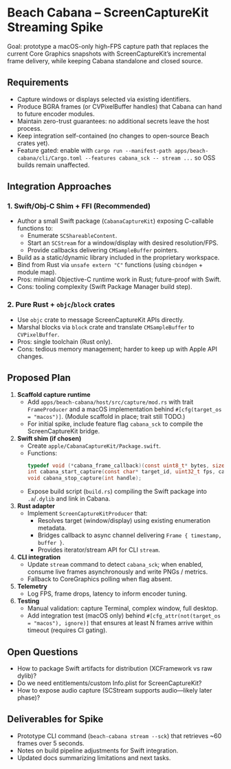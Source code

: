 # Beach Cabana – ScreenCaptureKit Streaming Spike

Goal: prototype a macOS-only high-FPS capture path that replaces the current Core Graphics snapshots with ScreenCaptureKit’s incremental frame delivery, while keeping Cabana standalone and closed source.

## Requirements
- Capture windows or displays selected via existing identifiers.
- Produce BGRA frames (or CVPixelBuffer handles) that Cabana can hand to future encoder modules.
- Maintain zero-trust guarantees: no additional secrets leave the host process.
- Keep integration self-contained (no changes to open-source Beach crates yet).
- Feature gated: enable with `cargo run --manifest-path apps/beach-cabana/cli/Cargo.toml --features cabana_sck -- stream ...` so OSS builds remain unaffected.

## Integration Approaches

### 1. Swift/Obj‑C Shim + FFI (Recommended)
- Author a small Swift package (`CabanaCaptureKit`) exposing C-callable functions to:
  - Enumerate `SCShareableContent`.
  - Start an `SCStream` for a window/display with desired resolution/FPS.
  - Provide callbacks delivering `CMSampleBuffer` pointers.
- Build as a static/dynamic library included in the proprietary workspace.
- Bind from Rust via `unsafe extern "C"` functions (using `cbindgen` + module map).
- Pros: minimal Objective-C runtime work in Rust; future-proof with Swift.
- Cons: tooling complexity (Swift Package Manager build step).

### 2. Pure Rust + `objc`/`block` crates
- Use `objc` crate to message ScreenCaptureKit APIs directly.
- Marshal blocks via `block` crate and translate `CMSampleBuffer` to `CVPixelBuffer`.
- Pros: single toolchain (Rust only).
- Cons: tedious memory management; harder to keep up with Apple API changes.

## Proposed Plan
1. **Scaffold capture runtime**
   - Add `apps/beach-cabana/host/src/capture/mod.rs` with trait `FrameProducer` and a macOS implementation behind `#[cfg(target_os = "macos")]`. (Module scaffold in place; trait still TODO.)
   - For initial spike, include feature flag `cabana_sck` to compile the ScreenCaptureKit bridge.
2. **Swift shim (if chosen)**
   - Create `apple/CabanaCaptureKit/Package.swift`.
   - Functions:
     ```c
     typedef void (*cabana_frame_callback)(const uint8_t* bytes, size_t len, size_t width, size_t height, void* ctx);
     int cabana_start_capture(const char* target_id, uint32_t fps, cabana_frame_callback cb, void* ctx);
     void cabana_stop_capture(int handle);
     ```
   - Expose build script (`build.rs`) compiling the Swift package into `.a`/`.dylib` and link in Cabana.
3. **Rust adapter**
   - Implement `ScreenCaptureKitProducer` that:
     - Resolves target (window/display) using existing enumeration metadata.
     - Bridges callback to async channel delivering `Frame { timestamp, buffer }`.
     - Provides iterator/stream API for CLI `stream`.
4. **CLI integration**
   - Update `stream` command to detect `cabana_sck`; when enabled, consume live frames asynchronously and write PNGs / metrics.
   - Fallback to CoreGraphics polling when flag absent.
5. **Telemetry**
   - Log FPS, frame drops, latency to inform encoder tuning.
6. **Testing**
   - Manual validation: capture Terminal, complex window, full desktop.
   - Add integration test (macOS only) behind `#[cfg_attr(not(target_os = "macos"), ignore)]` that ensures at least N frames arrive within timeout (requires CI gating).

## Open Questions
- How to package Swift artifacts for distribution (XCFramework vs raw dylib)?
- Do we need entitlements/custom Info.plist for ScreenCaptureKit?
- How to expose audio capture (SCStream supports audio—likely later phase)?

## Deliverables for Spike
- Prototype CLI command (`beach-cabana stream --sck`) that retrieves ~60 frames over 5 seconds.
- Notes on build pipeline adjustments for Swift integration.
- Updated docs summarizing limitations and next tasks.
